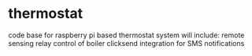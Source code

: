 # thermostat

code base for raspberry pi based thermostat system
will include:
remote sensing
relay control of boiler
clicksend integration for SMS notifications 
